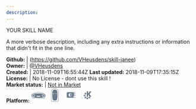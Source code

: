 ```yaml
---
description: 
---
```

YOUR SKILL NAME

A more verbose description, including any extra instructions or
information that didn't fit in the one line.

**Github:** | (https://github.com/VHeusdens/skill-janee)  
**Owner:** | [@VHeusdens](https://github.com/VHeusdens)  
**Created:** | 2018-11-09T16:55:44Z  **Last updated:** 2018-11-09T17:35:15Z  
**License:** | No License - dont use this skill !  
**Market status:** | [Not in Market](https://market.mycroft.ai/skill/)  
**Platform:**   ![](.gitbook/assets/mark-1-icon.png)  ![](.gitbook/assets/mark-2-icon.png)  ![](.gitbook/assets/picroft-icon.png)  ![](.gitbook/assets/kde.png)   
